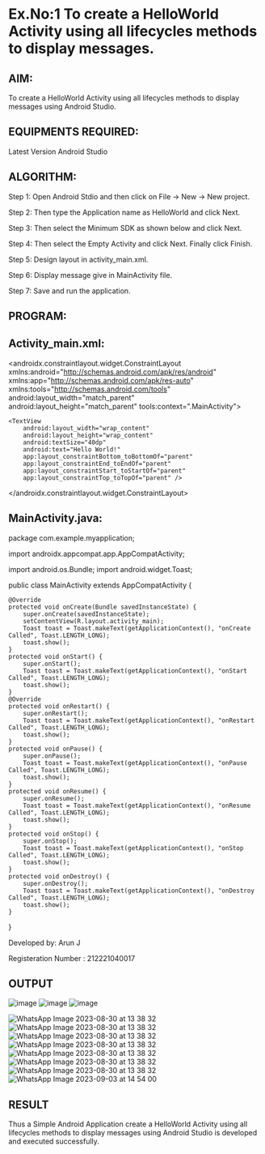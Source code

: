 # Ex.No:1 To create a HelloWorld Activity using all lifecycles methods to display messages.


## AIM:

To create a HelloWorld Activity using all lifecycles methods to display messages using Android Studio.

## EQUIPMENTS REQUIRED:

Latest Version Android Studio

## ALGORITHM:

Step 1: Open Android Stdio and then click on File -> New -> New project.

Step 2: Then type the Application name as HelloWorld and click Next. 

Step 3: Then select the Minimum SDK as shown below and click Next.

Step 4: Then select the Empty Activity and click Next. Finally click Finish.

Step 5: Design layout in activity_main.xml.

Step 6: Display message give in MainActivity file.

Step 7: Save and run the application.

## PROGRAM:
## Activity_main.xml:
<?xml version="1.0" encoding="utf-8"?>
<androidx.constraintlayout.widget.ConstraintLayout xmlns:android="http://schemas.android.com/apk/res/android"
    xmlns:app="http://schemas.android.com/apk/res-auto"
    xmlns:tools="http://schemas.android.com/tools"
    android:layout_width="match_parent"
    android:layout_height="match_parent"
    tools:context=".MainActivity">
    
    <TextView
        android:layout_width="wrap_content"
        android:layout_height="wrap_content"
        android:textSize="40dp"
        android:text="Hello World!"
        app:layout_constraintBottom_toBottomOf="parent"
        app:layout_constraintEnd_toEndOf="parent"
        app:layout_constraintStart_toStartOf="parent"
        app:layout_constraintTop_toTopOf="parent" />

</androidx.constraintlayout.widget.ConstraintLayout>

## MainActivity.java:
package com.example.myapplication;

import androidx.appcompat.app.AppCompatActivity;

import android.os.Bundle;
import android.widget.Toast;

public class MainActivity extends AppCompatActivity {

    @Override
    protected void onCreate(Bundle savedInstanceState) {
        super.onCreate(savedInstanceState);
        setContentView(R.layout.activity_main);
        Toast toast = Toast.makeText(getApplicationContext(), "onCreate Called", Toast.LENGTH_LONG);
        toast.show();
    }
    protected void onStart() {
        super.onStart();
        Toast toast = Toast.makeText(getApplicationContext(), "onStart Called", Toast.LENGTH_LONG);
        toast.show();
    }
    @Override
    protected void onRestart() {
        super.onRestart();
        Toast toast = Toast.makeText(getApplicationContext(), "onRestart Called", Toast.LENGTH_LONG);
        toast.show();
    }
    protected void onPause() {
        super.onPause();
        Toast toast = Toast.makeText(getApplicationContext(), "onPause Called", Toast.LENGTH_LONG);
        toast.show();
    }
    protected void onResume() {
        super.onResume();
        Toast toast = Toast.makeText(getApplicationContext(), "onResume Called", Toast.LENGTH_LONG);
        toast.show();
    }
    protected void onStop() {
        super.onStop();
        Toast toast = Toast.makeText(getApplicationContext(), "onStop Called", Toast.LENGTH_LONG);
        toast.show();
    }
    protected void onDestroy() {
        super.onDestroy();
        Toast toast = Toast.makeText(getApplicationContext(), "onDestroy Called", Toast.LENGTH_LONG);
        toast.show();
    }
}


Developed by: Arun J

Registeration Number : 212221040017

## OUTPUT

![image](https://github.com/ThiruThanikaiarasu/Mobile-Application-Development/assets/126568917/a2482c99-ac97-4470-97a7-70a742b84435)
![image](https://github.com/ThiruThanikaiarasu/Mobile-Application-Development/assets/126568917/a85ee5ea-0b2b-4055-b0c5-104151bbc0bd)
![image](https://github.com/ThiruThanikaiarasu/Mobile-Application-Development/assets/126568917/37b6b016-0af4-48da-be8b-be7a93a8525f)

![WhatsApp Image 2023-08-30 at 13 38 32](https://github.com/ThiruThanikaiarasu/Mobile-Application-Development/assets/126568917/70d48e7a-e006-45f3-8bee-cb1d7590c018)
![WhatsApp Image 2023-08-30 at 13 38 32](https://github.com/ThiruThanikaiarasu/Mobile-Application-Development/assets/126568917/592b9026-153f-4958-886c-411a44032dc3)
![WhatsApp Image 2023-08-30 at 13 38 32](https://github.com/ThiruThanikaiarasu/Mobile-Application-Development/assets/126568917/69b02f5c-6ed4-4b6e-af9c-82bf0b1f752c)
![WhatsApp Image 2023-08-30 at 13 38 32](https://github.com/ThiruThanikaiarasu/Mobile-Application-Development/assets/126568917/79e6335f-774c-43e5-ad0b-d323ff545eb4)
![WhatsApp Image 2023-08-30 at 13 38 32](https://github.com/ThiruThanikaiarasu/Mobile-Application-Development/assets/126568917/a3514219-a312-4259-a32a-e5dfed6f2c29)
![WhatsApp Image 2023-08-30 at 13 38 32](https://github.com/ThiruThanikaiarasu/Mobile-Application-Development/assets/126568917/872f57fc-7aa1-446f-b59f-6b098827a398)
![WhatsApp Image 2023-08-30 at 13 38 32](https://github.com/ThiruThanikaiarasu/Mobile-Application-Development/assets/126568917/1e24b153-c6be-44b9-8f75-6882a41129df)
![WhatsApp Image 2023-09-03 at 14 54 00](https://github.com/ThiruThanikaiarasu/Mobile-Application-Development/assets/126568917/681c5a9a-af98-49dd-b002-05011013fbb4)




## RESULT
Thus a Simple Android Application create a HelloWorld Activity using all lifecycles methods to display messages using Android Studio is developed and executed successfully.
